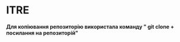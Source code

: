 # ITRE

#### Для копіювання репозиторію використала команду " git clone + посилання на репозиторій"
